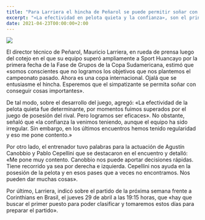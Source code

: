 ```yaml
---
title: "Para Larriera el hincha de Peñarol se puede permitir soñar con «cosas importantes»"
excerpt: "«La efectividad en pelota quieta y la confianza», son el principal capital que tiene el plantel carbonero para lograr la clasificación, según su entrenador."
date: 2021-04-23T00:00:00+2:00
---
```



<img src="https://www.republica.com.uy/wp-content/uploads/2021/04/WhatsApp-Image-2021-04-23-at-08.37.57.jpeg">


El director técnico de Peñarol, Mauricio Larriera, en rueda de prensa luego del cotejo en el que su equipo superó ampliamente a Sport Huancayo por la primera fecha de la Fase de Grupos de la Copa Sudamericana, estimó que «somos conscientes que no logramos los objetivos que nos plantemos el campeonato pasado. Ahora es una copa internacional. Ojalá que se entusiasme el hincha. Esperemos que el simpatizante se permita soñar con conseguir cosas importantes».


De tal modo, sobre el desarrollo del juego, agregó: «La efectividad de la pelota quieta fue determinante, por momentos fuimos superados por el juego de posesión del rival. Pero logramos ser eficaces». No obstante, señaló que «la confianza la venimos teniendo, aunque el equipo ha sido irregular. Sin embargo, en los últimos encuentros hemos tenido regularidad y eso me pone contento.»


Por otro lado, el entrenador tuvo palabras para la actuación de Agustín Canobbio y Pablo Cepellini que se destacaron en el encuentro y detalló: «Me pone muy contento. Canobbio nos puede aportar decisiones rápidas. Tiene recorrido ya sea por derecha e izquierda. Cepellini nos ayuda en la posesión de la pelota y en esos pases que a veces no encontramos. Nos pueden dar muchas cosas».


Por último, Larriera, indicó sobre el partido de la próxima semana frente a Corinthians en Brasil, el jueves 29 de abril a las 19:15 horas, que «hay que buscar el primer puesto para poder clasificar y tomaremos estos días para preparar el partido».


